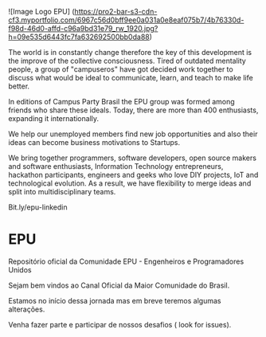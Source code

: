 ![Image Logo EPU]
(https://pro2-bar-s3-cdn-cf3.myportfolio.com/6967c56d0bff9ee0a031a0e8eaf075b7/4b76330d-f98d-46d0-affd-c96a9bd31e79_rw_1920.jpg?h=09e535d6443fc7fa632692500bb0da88)

The world is in constantly change therefore the key of this development is the improve of the collective consciousness. Tired of outdated mentality people, a group of "campuseros"​ have got decided work together to discuss what would be ideal to communicate, learn, and teach to make life better.

In editions of Campus Party Brasil the EPU group was formed among friends who share these ideals. Today, there are more than 400 enthusiasts, expanding it internationally. 

We help our unemployed members find new job opportunities and also their ideas can become business motivations to Startups. 

We bring together programmers, software developers, open source makers and software enthusiasts, Information Technology entrepreneurs, hackathon participants, engineers and geeks who love DIY projects, IoT and technological evolution. As a result, we have flexibility to merge ideas and split into multidisciplinary teams.

Bit.ly/epu-linkedin


# EPU
Repositório oficial da Comunidade EPU - Engenheiros e Programadores Unidos

Sejam bem vindos ao Canal Oficial da Maior Comunidade do Brasil.

Estamos no início dessa jornada mas em breve teremos algumas alterações.

Venha fazer parte e participar de nossos desafios ( look for issues).


